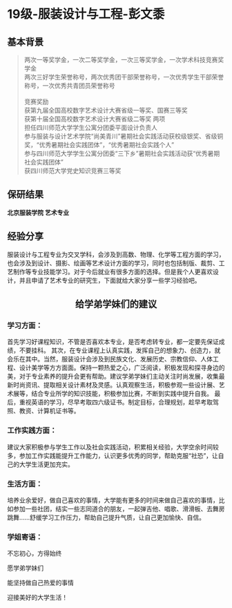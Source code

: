 # 19级-服装设计与工程-彭文黍

## 基本背景
> 两次一等奖学金，一次二等奖学金，一次三等奖学金，一次学术科技竞赛奖学金<br>
 两次三好学生荣誉称号，两次优秀团干部荣誉称号，一次优秀学生干部荣誉称号，一次优秀共青团员荣誉称号<br><br>
 竞赛奖励<br>
 获第九届全国高校数字艺术设计大赛省级一等奖、国赛三等奖<br>
 获第十届全国高校数字艺术设计大赛省级二等奖 两项<br>
 担任四川师范大学学生公寓分团委平面设计负责人<br>
 参与服装与设计艺术学院“尚美青川”暑期社会实践活动获校级银奖、省级铜奖，“优秀暑期社会实践团体”，“优秀暑期社会实践个人”<br>
 参与四川师范大学学生公寓分团委“三下乡”暑期社会实践活动获“优秀暑期社会实践团体”<br>
 获四川师范大学党史知识竞赛三等奖<br>

## 保研结果
**北京服装学院 艺术专业**

## 经验分享

服装设计与工程专业为交叉学科，会涉及到高数、物理、化学等工程方面的学习，也会涉及到设计、摄影、绘画等艺术设计方面的学习，同时也包括制版、裁剪、工艺制作等专业技能学习。对于今后就业有很多方面的选择。但是我个人更喜欢设计，并且申请了艺术专业的研究生，下面就给大家分享一些学习经验吧。

## <center>给学弟学妹们的建议</center>

### 学习方面：

首先学习好课程知识，不管是否喜欢本专业，是否考虑转专业，都一定要先保证成绩，不要挂科。
其次，在专业课程上认真实践，发挥自己的想象力、创造力，就会乐在其中。当然，服装设计会涉及到民族文化、发展历史、宗教信仰、人体工程、设计美学等方方面面。保持一颗热爱之心，广泛阅读，积极发现和探寻身边的美，对于专业素养的提升会更有帮助。建议学弟学妹们主动关注时尚发展，收集最新时尚资讯、提取相关设计素材及灵感。认真观察生活，积极参观一些设计展、艺术展等，结合专业所学的知识技能，积极参加比赛，不断到实践中提升自我。
最后，重视英语的学习，尽早考取四六级证书。制定目标，合理规划，趁早考取驾照、教资、计算机证书等。

### 工作实践方面：

建议大家积极参与学生工作以及社会实践活动，积累相关经验，大学空余时间较多，参加工作实践能提升工作能力，认识更多优秀的同学，帮助克服“社恐”，让自己的大学生活更加充实。

### 生活方面：

培养业余爱好，做自己喜欢的事情，大学能有更多的时间来做自己喜欢的事情，比如参加一些社团，结实一些志同道合的朋友，一起弹吉他、唱歌、滑滑板、去舞房跳舞……舒缓学习工作压力，帮助自己提升气质，让自己更加愉快、自信。

### 学姐寄语：
不忘初心，方得始终

愿学弟学妹们

能坚持做自己热爱的事情

迎接美好的大学生活！
